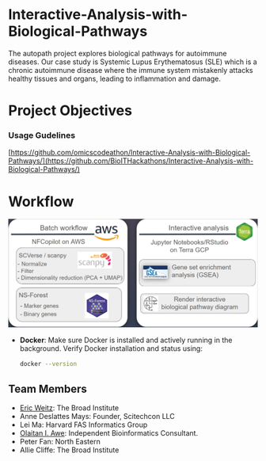 # Interactive-Analysis-with-Biological-Pathways
The autopath project explores biological pathways for autoimmune diseases. Our case study is Systemic Lupus Erythematosus (SLE) which is a chronic autoimmune disease where the immune system mistakenly attacks healthy tissues and organs, leading to inflammation and damage. 

# Project Objectives

### Usage Gudelines
[https://github.com/omicscodeathon/Interactive-Analysis-with-Biological-Pathways/](https://github.com/BioITHackathons/Interactive-Analysis-with-Biological-Pathways/)


# Workflow
![General Workflow](https://github.com/BioITHackathons/Interactive-Analysis-with-Biological-Pathways/blob/main/img/workflow_authopath.jpg)

- **Docker**:
Make sure Docker is installed and actively running in the background.
Verify Docker installation and status using:
  ```bash
  docker --version
  ```

##  Team Members
- [Eric Weitz](https://github.com/eweitz): The Broad Institute
- Anne  Deslattes Mays: Founder, Scitechcon LLC
- Lei Ma: Harvard FAS Informatics Group
- [Olaitan I. Awe](https://github.com/laitanawe): Independent Bioinformatics Consultant.
- Peter Fan: North Eastern
- Allie Cliffe: The Broad Institute

